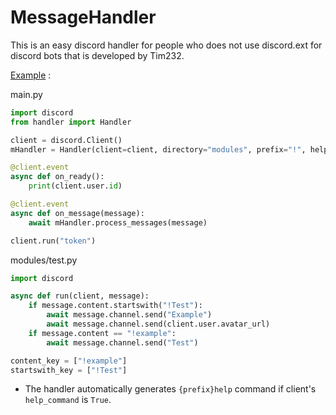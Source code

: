 # MessageHandler

This is an easy discord handler for people who does not use discord.ext for discord bots that is developed by Tim232.

[Example](https://github.com/Tim232/MessageHandlerBot) : 

main.py
```py
import discord
from handler import Handler

client = discord.Client()
mHandler = Handler(client=client, directory="modules", prefix="!", help_command=True)

@client.event
async def on_ready():
    print(client.user.id)

@client.event
async def on_message(message):
    await mHandler.process_messages(message)

client.run("token")
```

modules/test.py
```py
import discord

async def run(client, message):
    if message.content.startswith("!Test"):
        await message.channel.send("Example")
        await message.channel.send(client.user.avatar_url)
    if message.content == "!example":
        await message.channel.send("Test")

content_key = ["!example"]
startswith_key = ["!Test"]
```

* The handler automatically generates `{prefix}help` command if client's `help_command` is `True`.
